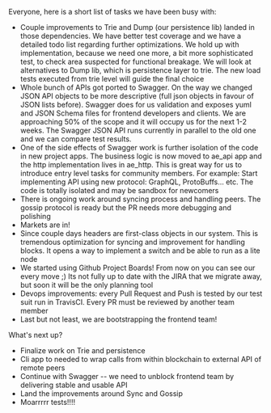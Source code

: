 Everyone, here is a short list of tasks we have been busy with:

* Couple improvements to Trie and Dump (our persistence lib) landed in those dependencies. We have better test coverage and we have a detailed todo list regarding further optimizations. We hold up with implementation, because we need one more, a bit more sophisticated test, to check area suspected for functional breakage. We will look at alternatives to Dump lib, which is persistence layer to trie. The new load tests executed from trie level will guide the final choice
* Whole bunch of APIs got ported to Swagger. On the way we changed JSON API objects to be more descriptive (full json objects in favour of JSON lists before). Swagger does for us validation and exposes yuml and JSON Schema files for frontend developers and clients. We are approaching 50% of the scope and it will occupy us for the next 1-2 weeks. The Swagger JSON API runs currently in parallel to the old one and we can compare test results. 
* One of the side effects of Swagger work is further isolation of the code in new project apps. The business logic is now moved to ae_api app and the http implementation lives in ae_http. This is great way for us to introduce entry level tasks for community members. For example: Start implementing API using new protocol: GraphQL, ProtoBuffs... etc. The code is totally isolated and may be sandbox for newcomers
* There is ongoing work around syncing process and handling peers. The gossip protocol is ready but the PR needs more debugging and polishing
* Markets are in!
* Since couple days headers are first-class objects in our system. This is tremendous optimization for syncing and improvement for handling blocks. It opens a way to implement a switch and be able to run as a lite node
* We started using Github Project Boards! From now on you can see our every move ;) Its not fully up to date with the JIRA that we migrate away, but soon it will be the only planning tool
* Devops improvements: every Pull Request and Push is tested by our test suit run in TravisCI. Every PR must be reviewed by another team member
* Last but not least, we are bootstrapping the frontend team!

What's next up?

* Finalize work on Trie and persistence
* Cli app to needed to wrap calls from within blockchain to external API of remote peers
* Continue with Swagger -- we need to unblock frontend team by delivering stable and usable API
* Land the improvements around Sync and Gossip
* Moarrrrr tests!!!!

